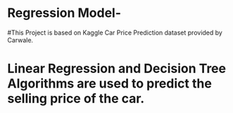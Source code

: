 # Regression Model-
#This Project is based on Kaggle Car Price Prediction dataset provided by Carwale.

# Linear Regression and Decision Tree Algorithms are used to predict the selling price of the car. 

